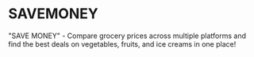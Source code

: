 # SAVEMONEY
"SAVE MONEY" - Compare grocery prices across multiple platforms and find the best deals on vegetables, fruits, and ice creams in one place! 
